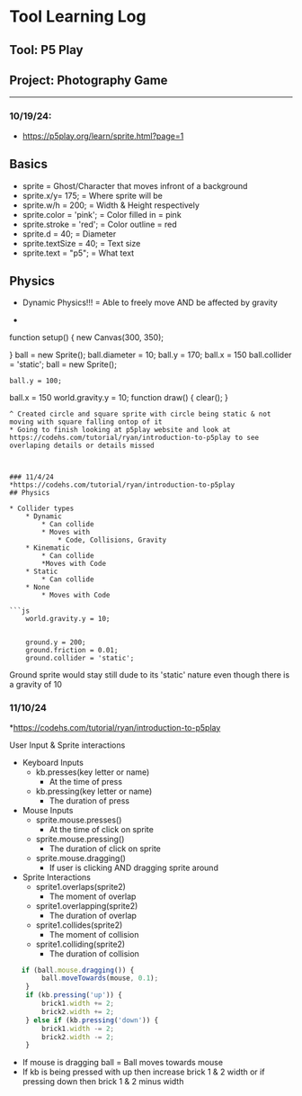 # Tool Learning Log

## Tool: **P5 Play**

## Project: **Photography Game**

---

### 10/19/24:
* https://p5play.org/learn/sprite.html?page=1
## Basics
* sprite = Ghost/Character that moves infront of a background
* sprite.x/y= 175; = Where sprite will be
* sprite.w/h = 200; = Width & Height respectively
* sprite.color = 'pink'; = Color filled in = pink
* sprite.stroke = 'red'; = Color outline = red
* sprite.d = 40; = Diameter
* sprite.textSize = 40; = Text size
* sprite.text = "p5"; = What text
## Physics
* Dynamic Physics!!! = Able to freely move AND be affected by gravity
* ```js
function setup() {
	new Canvas(300, 350);

}
ball = new Sprite();
	ball.diameter = 10;
	ball.y = 170;
  ball.x = 150
	ball.collider = 'static';
ball = new Sprite();

	ball.y = 100;
  ball.x = 150
  world.gravity.y = 10;
function draw() {
	clear();
}
```
^ Created circle and square sprite with circle being static & not moving with square falling ontop of it
* Going to finish looking at p5play website and look at https://codehs.com/tutorial/ryan/introduction-to-p5play to see overlaping details or details missed



### 11/4/24
*https://codehs.com/tutorial/ryan/introduction-to-p5play
## Physics

* Collider types
	* Dynamic
		* Can collide
		* Moves with
			* Code, Collisions, Gravity
	* Kinematic
		* Can collide
		*Moves with Code
	* Static
		* Can collide
	* None
		* Moves with Code

```js
    world.gravity.y = 10;


    ground.y = 200;
    ground.friction = 0.01;
    ground.collider = 'static';
```
Ground sprite would stay still dude to its 'static' nature even though there is a gravity of 10

### 11/10/24
*https://codehs.com/tutorial/ryan/introduction-to-p5play

User Input & Sprite interactions

* Keyboard Inputs
	* kb.presses(key letter or name)
		* At the time of press
	* kb.pressing(key letter or name)
		* The duration of press
* Mouse Inputs
	* sprite.mouse.presses()
		* At the time of click on sprite
	* sprite.mouse.pressing()
		* The duration of click on sprite
	* sprite.mouse.dragging()
		* If user is clicking AND dragging sprite around
* Sprite Interactions
	* sprite1.overlaps(sprite2)
		* The moment of overlap
	* sprite1.overlapping(sprite2)
		* The duration of overlap
	* sprite1.collides(sprite2)
		* The moment of collision
	* sprite1.colliding(sprite2)
		* The duration of collision

```js
   if (ball.mouse.dragging()) {
        ball.moveTowards(mouse, 0.1);
    }
    if (kb.pressing('up')) {
        brick1.width += 2;
        brick2.width += 2;
    } else if (kb.pressing('down')) {
        brick1.width -= 2;
        brick2.width -= 2;
    }
```
* If mouse is dragging ball = Ball moves towards mouse
* If kb is being pressed with up then increase brick 1 & 2 width or if pressing down then brick 1 & 2 minus width

<!--
* Links you used today (websites, videos, etc)
* Things you tried, progress you made, etc
* Challenges, a-ha moments, etc
* Questions you still have
* What you're going to try next
-->
